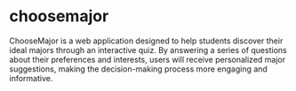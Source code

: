 # choosemajor
ChooseMajor is a web application designed to help students discover their ideal majors through an interactive quiz. By answering a series of questions about their preferences and interests, users will receive personalized major suggestions, making the decision-making process more engaging and informative.
